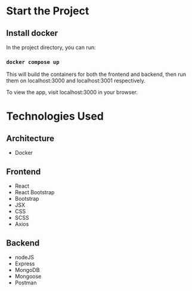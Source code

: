 # Start the Project

## Install docker

In the project directory, you can run:

### `docker compose up`

This will build the containers for both the frontend and backend, then run them on localhost:3000 and localhost:3001 respectively.

To view the app, visit localhost:3000 in your browser.

# Technologies Used

## Architecture

- Docker

## Frontend

- React
- React Bootstrap
- Bootstrap
- JSX
- CSS
- SCSS
- Axios

## Backend

- nodeJS
- Express
- MongoDB
- Mongoose
- Postman
